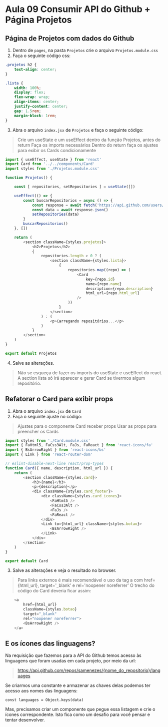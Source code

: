 # Aula 09 Consumir API do Github + Página Projetos

## Página de Projetos com dados do Github

1. Dentro de `pages`, na pasta `Projetos` crie o arquivo `Projetos.module.css`
2. Faça o seguinte código css:

~~~css
.projetos h2 {
    text-align: center;
}

.lista {
    width: 100%;
    display: flex;
    flex-wrap: wrap;
    align-items: center;
    justify-content: center;
    gap: 1.5rem;
    margin-block: 1rem;
}

~~~

3. Abra o arquivo `index.jsx` de `Projetos` e faça o seguinte código:

> Crie um useState e um useEffect dentro da função Projetos, antes do return
> Faça os imports necessários
> Dentro do return faça os ajustes para exibir os Cards condicionamente

~~~javascript
import { useEffect, useState } from 'react'
import Card from '../../components/Card'
import styles from './Projetos.module.css'

function Projetos() {

    const [ repositories, setRepositories ] = useState([])

    useEffect(() => {
        const buscarRepositorios = async () => {
            const response = await fetch('https://api.github.com/users/samenezes/repos')
            const data = await response.json()
            setRepositories(data)
        }
        buscarRepositorios()
    }, [])

    return (
        <section className={styles.projetos}>
            <h2>Projetos</h2>
            {
                repositories.length > 0 ? (
                    <section className={styles.lista}>
                        {
                            repositories.map((repo) => (
                                <Card
                                    key={repo.id}
                                    name={repo.name}
                                    description={repo.description}
                                    html_url={repo.html_url}
                                />
                            ))
                        }
                    </section>
                ) : (
                    <p>Carregando repositórios...</p>
                )
            }
        </section>
    )
}

export default Projetos

~~~

4. Salve as alterações.

> Não se esqueça de fazer os imports do useState e useEffect do react.
> A section lista só irá aparecer e gerar Card se tivermos algum repositório.


## Refatorar o Card para exibir props

1. Abra o arquivo `index.jsx` de `Card`
2. Faça o seguinte ajuste no código:

> Ajustes para o componente Card receber props
> Usar as props para preencher os Cards

~~~javascript
import styles from './Card.module.css'
import { FaHtml5, FaCss3Alt, FaJs, FaReact } from 'react-icons/fa'
import { BsArrowRight } from 'react-icons/bs'
import { Link } from 'react-router-dom'

// eslint-disable-next-line react/prop-types
function Card({ name, description, html_url }) {
    return (
        <section className={styles.card}>
            <h3>{name}</h3>
            <p>{description}</p>
            <div className={styles.card_footer}>
                <div className={styles.card_icones}>
                    <FaHtml5 />
                    <FaCss3Alt />
                    <FaJs />
                    <FaReact />
                </div>
                <Link to={html_url} className={styles.botao}>
                    <BsArrowRight />
                </Link>
            </div>
        </section>
    )
}

export default Card

~~~

3. Salve as alterações e veja o resultado no browser.

> Para links externos é mais recomendável o uso da tag a com href={html_url}, target='_blank' e rel='noopener noreferrer'
> O trecho do código do Card deveria ficar assim:

~~~javascript
    <a
        href={html_url}
        className={styles.botao}
        target="_blank"
        rel="noopener noreferrer">
        <BsArrowRight />
    </a>
~~~

## E os ícones das linguagens?

Na requisição que fazemos para a API do Github temos acesso às linguagens que foram usadas em cada projeto, por meio da url:

> https://api.github.com/repos/samenezes/{nome_do_repositorio}/languages

Se criarmos uma constante e armazenar as chaves delas podemos ter acesso aos nomes das linguagens:

`const languages = Object.keys(data)`

Mas, precisamos criar um componente que pegue essa listagem e crie o ícones correspondente.
Isto fica como um desafio para você pensar e tentar desenvolver.
